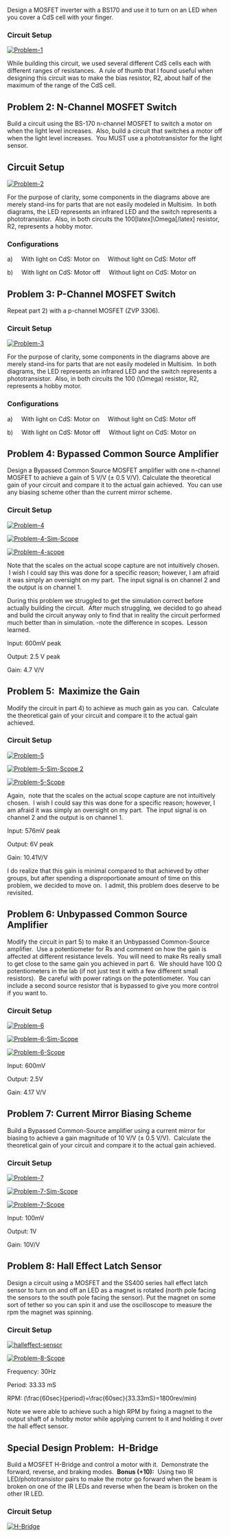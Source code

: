 
Design a MOSFET inverter with a BS170 and use it to turn on an LED when you cover a CdS cell with your finger.


### Circuit Setup


[![Problem-1](http://codyalantaylor.com/wp-content/uploads/2015/02/Problem-1.jpg)](http://codyalantaylor.com/wp-content/uploads/2015/02/Problem-1.jpg)



While building this circuit, we used several different CdS cells each with different ranges of resistances.  A rule of thumb that I found useful when designing this circuit was to make the bias resistor, R2, about half of the maximum of the range of the CdS cell.


## Problem 2: N-Channel MOSFET Switch


Build a circuit using the BS-170 n-channel MOSFET to switch a motor on when the light level increases.  Also, build a circuit that switches a motor off when the light level increases.  You MUST use a phototransistor for the light sensor.


## Circuit Setup


[![Problem-2](http://codyalantaylor.com/wp-content/uploads/2015/02/Problem-2.jpg)](http://codyalantaylor.com/wp-content/uploads/2015/02/Problem-2.jpg)

For the purpose of clarity, some components in the diagrams above are merely stand-ins for parts that are not easily modeled in Multisim.  In both diagrams, the LED represents an infrared LED and the switch represents a phototransistor.  Also, in both circuits the 100[latex]\Omega[/latex] resistor, R2, represents a hobby motor.


### Configurations


a)     With light on CdS: Motor on     Without light on CdS: Motor off

b)     With light on CdS: Motor off     Without light on CdS: Motor on


## Problem 3: P-Channel MOSFET Switch


Repeat part 2) with a p-channel MOSFET (ZVP 3306).


### Circuit Setup


[![Problem-3](http://codyalantaylor.com/wp-content/uploads/2015/02/Problem-3.jpg)](http://codyalantaylor.com/wp-content/uploads/2015/02/Problem-3.jpg)

For the purpose of clarity, some components in the diagrams above are merely stand-ins for parts that are not easily modeled in Multisim.  In both diagrams, the LED represents an infrared LED and the switch represents a phototransistor.  Also, in both circuits the 100 \(\Omega\) resistor, R2, represents a hobby motor.


### Configurations


a)     With light on CdS: Motor on     Without light on CdS: Motor off

b)     With light on CdS: Motor off     Without light on CdS: Motor on


## Problem 4: Bypassed Common Source Amplifier


Design a Bypassed Common Source MOSFET amplifier with one n-channel MOSFET to achieve a gain of 5 V/V (± 0.5 V/V). Calculate the theoretical gain of your circuit and compare it to the actual gain achieved.  You can use any biasing scheme other than the current mirror scheme.


### Circuit Setup


[![Problem-4](http://codyalantaylor.com/wp-content/uploads/2015/02/Problem-4.jpg)](http://codyalantaylor.com/wp-content/uploads/2015/02/Problem-4.jpg)

[![Problem-4-Sim-Scope](http://codyalantaylor.com/wp-content/uploads/2015/02/Problem-4-Sim-Scope.jpg)](http://codyalantaylor.com/wp-content/uploads/2015/02/Problem-4-Sim-Scope.jpg)

[![Problem-4-scope](http://codyalantaylor.com/wp-content/uploads/2015/02/Problem-4-scope.jpg)](http://codyalantaylor.com/wp-content/uploads/2015/02/Problem-4-scope.jpg)

Note that the scales on the actual scope capture are not intuitively chosen.  I wish I could say this was done for a specific reason; however, I am afraid it was simply an oversight on my part.  The input signal is on channel 2 and the output is on channel 1.

During this problem we struggled to get the simulation correct before actually building the circuit.  After much struggling, we decided to go ahead and build the circuit anyway only to find that in reality the circuit performed much better than in simulation. -note the difference in scopes.  Lesson learned.

Input: 600mV peak

Output: 2.5 V peak

Gain: 4.7 V/V


## Problem 5:  Maximize the Gain


Modify the circuit in part 4) to achieve as much gain as you can.  Calculate the theoretical gain of your circuit and compare it to the actual gain achieved.


### Circuit Setup


[![Problem-5](http://codyalantaylor.com/wp-content/uploads/2015/02/Problem-5.jpg)](http://codyalantaylor.com/wp-content/uploads/2015/02/Problem-5.jpg)

[![Problem-5-Sim-Scope 2](http://codyalantaylor.com/wp-content/uploads/2015/02/Problem-5-Sim-Scope-2.jpg)](http://codyalantaylor.com/wp-content/uploads/2015/02/Problem-5-Sim-Scope-2.jpg)

[![Problem-5-Scope](http://codyalantaylor.com/wp-content/uploads/2015/02/Problem-5-Scope.jpg)](http://codyalantaylor.com/wp-content/uploads/2015/02/Problem-5-Scope.jpg)



Again,  note that the scales on the actual scope capture are not intuitively chosen.  I wish I could say this was done for a specific reason; however, I am afraid it was simply an oversight on my part.  The input signal is on channel 2 and the output is on channel 1.

Input: 576mV peak

Output: 6V peak

Gain: 10.41V/V

I do realize that this gain is minimal compared to that achieved by other groups, but after spending a disproportionate amount of time on this problem, we decided to move on.  I admit, this problem does deserve to be revisited.


## Problem 6: Unbypassed Common Source Amplifier


Modify the circuit in part 5) to make it an Unbypassed Common-Source amplifier.  Use a potentiometer for Rs and comment on how the gain is affected at different resistance levels.  You will need to make Rs really small to get close to the same gain you achieved in part 6.  We should have 100 Ω potentiometers in the lab (if not just test it with a few different small resistors).  Be careful with power ratings on the potentiometer.  You can include a second source resistor that is bypassed to give you more control if you want to.


### Circuit Setup


[![Problem-6](http://codyalantaylor.com/wp-content/uploads/2015/02/Problem-6.jpg)](http://codyalantaylor.com/wp-content/uploads/2015/02/Problem-6.jpg)

[![Problem-6-Sim-Scope](http://codyalantaylor.com/wp-content/uploads/2015/02/Problem-6-Sim-Scope.jpg)](http://codyalantaylor.com/wp-content/uploads/2015/02/Problem-6-Sim-Scope.jpg)



[![Problem-6-Scope](http://codyalantaylor.com/wp-content/uploads/2015/02/Problem-6-Scope.jpg)](http://codyalantaylor.com/wp-content/uploads/2015/02/Problem-6-Scope.jpg)



Input: 600mV

Output: 2.5V

Gain: 4.17 V/V


## Problem 7: Current Mirror Biasing Scheme


Build a Bypassed Common-Source amplifier using a current mirror for biasing to achieve a gain magnitude of 10 V/V (± 0.5 V/V).  Calculate the theoretical gain of your circuit and compare it to the actual gain achieved.


### Circuit Setup


[![Problem-7](http://codyalantaylor.com/wp-content/uploads/2015/02/Problem-7.jpg)](http://codyalantaylor.com/wp-content/uploads/2015/02/Problem-7.jpg)



[![Problem-7-Sim-Scope](http://codyalantaylor.com/wp-content/uploads/2015/02/Problem-7-Sim-Scope.jpg)](http://codyalantaylor.com/wp-content/uploads/2015/02/Problem-7-Sim-Scope.jpg)



[![Problem-7-Scope](http://codyalantaylor.com/wp-content/uploads/2015/02/Problem-7-Scope.jpg)](http://codyalantaylor.com/wp-content/uploads/2015/02/Problem-7-Scope.jpg)

Input: 100mV

Output: 1V

Gain: 10V/V


## Problem 8: Hall Effect Latch Sensor


Design a circuit using a MOSFET and the SS400 series hall effect latch sensor to turn on and off an LED as a magnet is rotated (north pole facing the sensors to the south pole facing the sensor). Put the magnet on some sort of tether so you can spin it and use the oscilloscope to measure the rpm the magnet was spinning.


### Circuit Setup


[![halleffect-sensor](http://codyalantaylor.com/wp-content/uploads/2015/02/halleffect-sensor.jpg)](http://codyalantaylor.com/wp-content/uploads/2015/02/halleffect-sensor.jpg)



[![Problem-8-Scope](http://codyalantaylor.com/wp-content/uploads/2015/02/Problem-8-Scope.jpg)](http://codyalantaylor.com/wp-content/uploads/2015/02/Problem-8-Scope.jpg)



Frequency: 30Hz

Period: 33.33 mS

RPM: \(\frac{60sec}{period}=\frac{60sec}{33.33mS}=1800rev/min\)

Note we were able to achieve such a high RPM by fixing a magnet to the output shaft of a hobby motor while applying current to it and holding it over the hall effect sensor.


## Special Design Problem:  H-Bridge


Build a MOSFET H-Bridge and control a motor with it.  Demonstrate the forward, reverse, and braking modes.  **Bonus (+10):**  Using two IR LED/phototransistor pairs to make the motor go forward when the beam is broken on one of the IR LEDs and reverse when the beam is broken on the other IR LED.


### Circuit Setup


[![H-Bridge](http://codyalantaylor.com/wp-content/uploads/2015/02/H-Bridge.jpg)](http://codyalantaylor.com/wp-content/uploads/2015/02/H-Bridge.jpg)
